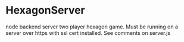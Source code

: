 # HexagonServer
node backend server two player hexagon game. Must be running on a server over https with ssl cert installed. 
See comments on server.js
